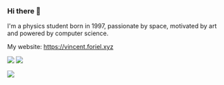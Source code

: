 ### Hi there 👋

I'm a physics student born in 1997, passionate by space, motivated by art and powered by computer science.

My website: https://vincent.foriel.xyz

![](https://github-readme-stats.vercel.app/api?username=LeiRoF&layout=compact&theme=vision-friendly-dark&count_private=true&show_icons=true)
![](https://github-readme-stats.vercel.app/api?username=Guniver&layout=compact&theme=vision-friendly-dark&count_private=true&show_icons=true)

![](https://github-readme-stats.vercel.app/api/top-langs/?username=LeiRoF&layout=compact&theme=vision-friendly-dark&count_private=true&hide=HTML,GNUplot,Jupyter%20Notebook,TeX)
